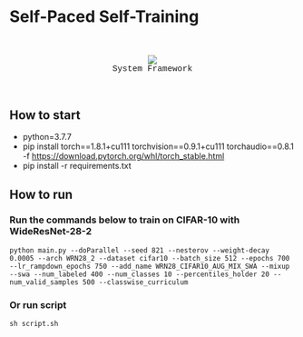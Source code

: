 # Self-Paced Self-Training

<br>
<p align="center" style="font-family:courier;font-size:105%;">
  <img src="https://github.com/uvavision/Curriculum-Labeling/blob/main/imgs/framework.png?raw=true" />
  <br>
  System Framework
</p>
<br>

## How to start 
- python=3.7.7
- pip install torch==1.8.1+cu111 torchvision==0.9.1+cu111 torchaudio==0.8.1 -f https://download.pytorch.org/whl/torch_stable.html
- pip install -r requirements.txt

## How to run
### Run the commands below to train on CIFAR-10 with WideResNet-28-2 
```
python main.py --doParallel --seed 821 --nesterov --weight-decay 0.0005 --arch WRN28_2 --dataset cifar10 --batch_size 512 --epochs 700 --lr_rampdown_epochs 750 --add_name WRN28_CIFAR10_AUG_MIX_SWA --mixup --swa --num_labeled 400 --num_classes 10 --percentiles_holder 20 --num_valid_samples 500 --classwise_curriculum
```
### Or run script 
```
sh script.sh
```
